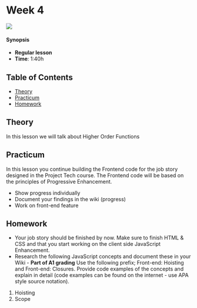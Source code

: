 <!--lint disable no-html-->

# Week 4

![][cover]

#### Synopsis

* **Regular lesson**
* **Time**: 1:40h

## Table of Contents

* [Theory](#theory)
* [Practicum](#practicum)
* [Homework](#homework)

## Theory

In this lesson we will talk about Higher Order Functions

## Practicum

In this lesson you continue building the Frontend code for the job story designed in the Project Tech course. The Frontend code will be based on the principles of Progressive Enhancement.

* Show progress individually
* Document your findings in the wiki (progress)
* Work on front-end feature

## Homework

* Your job story should be finished by now. Make sure to finish HTML & CSS and that you start working on the client side JavaScript Enhancement.
* Research the following JavaScript concepts and document these in your Wiki - <b>Part of A1 grading</b>
Use the following prefix; Front-end: Hoisting and Front-end: Closures. Provide code examples of the concepts and explain in detail (code examples can be found on the internet - use APA style source notation).

1. Hoisting
2. Scope


[cover]: https://eloquentjavascript.net/img/chapter_picture_18.jpg
